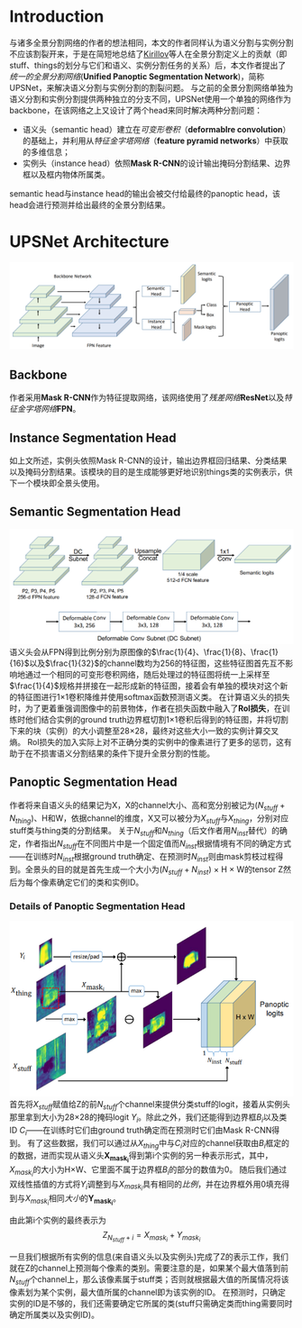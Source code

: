 # Introduction
与诸多全景分割网络的作者的想法相同，本文的作者同样认为语义分割与实例分割不应该割裂开来，于是在简短地总结了[Kirillov](https://openaccess.thecvf.com/content_CVPR_2019/papers/Kirillov_Panoptic_Segmentation_CVPR_2019_paper.pdf)等人在全景分割定义上的贡献（即stuff、things的划分与它们和语义、实例分割任务的关系）后，本文作者提出了*统一的全景分割网络*(**Unified Panoptic Segmentation Network**)，简称UPSNet，来解决语义分割与实例分割的割裂问题。
与之前的全景分割网络单独为语义分割和实例分割提供两种独立的分支不同，UPSNet使用一个单独的网络作为backbone，在该网络之上又设计了两个head来同时解决两种分割问题： 
+ 语义头（semantic head）建立在*可变形卷积*（**deformablre convolution**）的基础上，并利用从*特征金字塔网络*（**feature pyramid networks**）中获取的多维信息；
+ 实例头（instance head）依照**Mask R-CNN**的设计输出掩码分割结果、边界框以及框内物体所属类。

semantic head与instance head的输出会被交付给最终的panoptic head，该head会进行预测并给出最终的全景分割结果。
# UPSNet Architecture
![Alt text](imgs/UPSNet.png)
## Backbone
作者采用**Mask R-CNN**作为特征提取网络，该网络使用了*残差网络***ResNet**以及*特征金字塔网络***FPN**。
## Instance Segmentation Head
如上文所述，实例头依照Mask R-CNN的设计，输出边界框回归结果、分类结果以及掩码分割结果。该模块的目的是生成能够更好地识别things类的实例表示，供下一个模块即全景头使用。
## Semantic Segmentation Head
![Alt text](imgs/UPSNet_SemanticHead.png)
语义头会从FPN得到比例分别为原图像的$\frac{1}{4}、\frac{1}{8}、\frac{1}{16}$以及$\frac{1}{32}$的channel数均为256的特征图，这些特征图首先互不影响地通过一个相同的可变形卷积网络，随后处理过的特征图将统一上采样至$\frac{1}{4}$规格并拼接在一起形成新的特征图，接着会有单独的模块对这个新的特征图进行1×1卷积降维并使用softmax函数预测语义类。
在计算语义头的损失时，为了更着重强调图像中的前景物体，作者在损失函数中融入了**RoI损失**，在训练时他们结合实例的ground truth边界框切割1×1卷积后得到的特征图，并将切割下来的块（实例）的大小调整至28×28，最终对这些大小一致的实例计算交叉熵。
RoI损失的加入实际上对不正确分类的实例中的像素进行了更多的惩罚，这有助于在不损害语义分割结果的条件下提升全景分割的性能。
## Panoptic Segmentation Head
作者将来自语义头的结果记为X，X的channel大小、高和宽分别被记为($N_{stuff}+N_{thing}$)、H和W，依据channel的维度，X又可以被分为$X_{stuff}$与$X_{thing}$，分别对应stuff类与thing类的分割结果。
关于$N_{stuff}$和$N_{thing}$（后文作者用$N_{inst}$替代）的确定，作者指出$N_{stuff}$在不同图片中是一个固定值而$N_{inst}$根据情境有不同的确定方式——在训练时$N_{inst}$根据ground truth确定、在预测时$N_{inst}$则由mask剪枝过程得到。全景头的目的就是首先生成一个大小为($N_{stuff}+N_{inst}$) × H × W的tensor Z然后为每个像素确定它们的类和实例ID。
### Details of Panoptic Segmentation Head
![Alt text](imgs/UPSNet_PanopticHead.png)
首先将$X_{stuff}$赋值给Z的前$N_{stuff}$个channel来提供分类stuff的logit，接着从实例头那里拿到大小为28×28的掩码logit $Y_i$。除此之外，我们还能得到边界框$B_i$以及类ID $C_i$——在训练时它们由ground truth确定而在预测时它们由Mask R-CNN得到。
有了这些数据，我们可以通过从$X_{thing}$中与$C_i$对应的channel获取由$B_i$框定的的数据，进而实现从语义头$\mathbf{X_{mask_i}}$得到第i个实例的另一种表示形式，其中，$X_{mask_i}$的大小为H×W、它里面不属于边界框$B_i$的部分的数值为0。
随后我们通过双线性插值的方式将$Y_i$调整到与$X_{mask_i}$具有相同的$\textit{比例}$，并在边界框外用0填充得到与$X_{mask_i}$相同$\textit{大小}$的$\mathbf{Y_{mask_i}}$。

由此第i个实例的最终表示为
$$Z_{N_{stuff}+i}=X_{mask_i}+Y_{mask_i}$$

一旦我们根据所有实例的信息(来自语义头以及实例头)完成了Z的表示工作，我们就在Z的channel上预测每个像素的类别。需要注意的是，如果某个最大值落到前$N_{stuff}$个channel上，那么该像素属于stuff类；否则就根据最大值的所属情况将该像素划为某个实例，最大值所属的channel即为该实例的ID。
在预测时，只确定实例的ID是不够的，我们还需要确定它所属的类(stuff只需确定类而thing需要同时确定所属类以及实例ID)。
